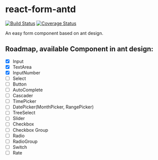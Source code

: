 # react-form-antd
[![Build Status](https://img.shields.io/travis/wangtao0101/react-form-antd.svg?style=flat)](https://travis-ci.org/wangtao0101/react-form-antd)
[![Coverage Status](https://coveralls.io/repos/github/wangtao0101/react-form-antd/badge.svg?branch=master&dummy=no_cache_please_1)](https://coveralls.io/github/wangtao0101/react-form-antd?branch=master)

An easy form component based on ant design.

## Roadmap, available Component in ant design:
- [x] Input
- [x] TextArea
- [x] InputNumber
- [ ] Select
- [ ] Button
- [ ] AutoComplete
- [ ] Cascader
- [ ] TimePicker
- [ ] DatePicker(MonthPicker, RangePicker)
- [ ] TreeSelect
- [ ] Slider
- [ ] Checkbox
- [ ] Checkbox Group
- [ ] Radio
- [ ] RadioGroup
- [ ] Switch
- [ ] Rate
